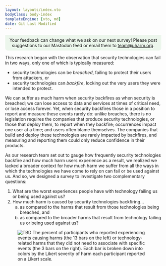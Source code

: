 ```yaml
---
layout: layouts/index.vto
bodyClass: body-index
templateEngine: [vto, md]
date: Git Last Modified
---
```


<div style="display: block; padding: 0.5rem; background-color: rgba(220, 240, 220, 0.5); border-bottom-right-radius: 0.5rem; border-bottom-left-radius: 0.5rem; margin-left: auto; margin-right: auto; text-align: center;">
Your feedback can change what we ask on our next survey! Please post suggestions to our Mastodon feed or email them to <a href="mailto:team@uharm.org">team@uharm.org</a>.
</div>

This research began with the observation that security technologies can fail in two ways, only one of which is typically measured:
 - security technologies can be *breached*, failing to protect their users from attackers, or
 - security technologies can *backfire*, locking out the very users they were intended to protect.

We can suffer as much harm when security backfires as when security is breached; we can lose access to data and services at times of critical need, or lose access forever. Yet, when security backfires those in a position to report and measure these events rarely do: unlike breaches, there is no legislation requires the companies that produce security technologies, or those that deploy them, to report when they backfire; occurrences impact one user at a time; and users often blame themselves. The companies that build and deploy these technologies are rarely impacted by backfires, and measuring and reporting them could only reduce confidence in their products.

As our research team set out to gauge how frequently security technologies backfire and how much harm users experience as a result, we realized we lacked a broader context for how much harm we suffer from all the ways in which the technologies we have come to rely on can fail or be used against us. And so, we designed a survey to investigate two complementary questions:

<style>
	ol ol { list-style-type: lower-alpha; } and ol ol ol { list-style-type: lower-roman; }
</style>
<ol>
<li>What are the worst experiences people have with technology failing us or being used against us?</li>
<li>How much harm is caused by security technologies backfiring...
		<ol>
		<li>as compared to the harms that result from those technologies being breached, and</li>
		<li>as compared to the broader harms that result from technology failing us or being used against us?</li>
		</ol>
</li>
</ol>

<figure>
	<img src="/graphs/pilot9/scenario-harm-likert-percent.svg" alt="TBD"/>
	<caption>The percent of participants who reported experiencing events causing harms (the 13 bars on the left) or technology-related harms that they did not need to associate with specific events (the 3 bars on the right).  Each bar is broken down into colors by the Likert severity of harm each participant reported on a Likert scale.</caption>	
</figure>